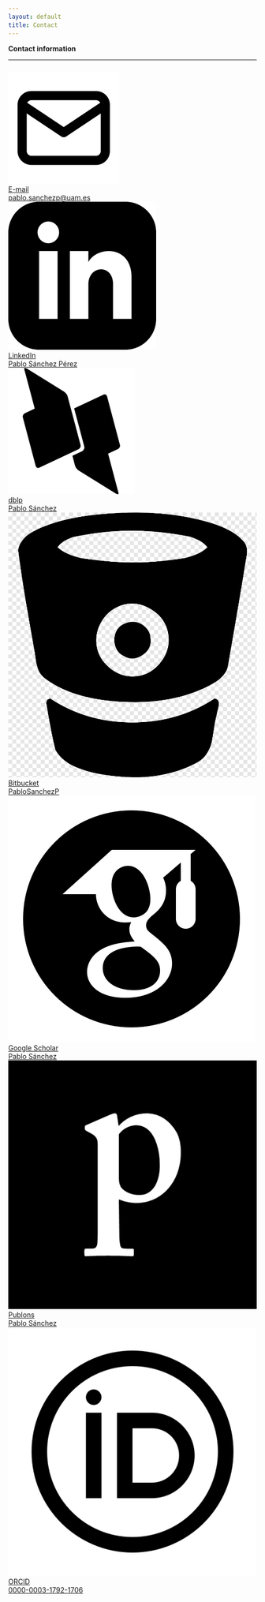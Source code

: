 ```yaml
---
layout: default
title: Contact
---
```


<div class="publications-div">
<div class="big-title" style="align: left;"><b><span>Con</span>tact information</b></div>
<hr class="solid">

<div class="contact-info">
<p>
</p>

<div style="margin-top:5%">
<div class="div-contact">
<a href="mailto:pablo.sanchezp@uam.es">
	<div class="mdc-card my-card">
		<div class="contact-card-left">
	 		<img src="/assets/img/mail.png" />
		</div>
		<div class="contact-card-right">
			<div class="card__title">E-mail</div>
			<div class="card__subhead">pablo.sanchezp@uam.es</div>
		</div>
	</div>
</a>
</div>

<div class="div-contact">
<a href="https://www.linkedin.com/in/pablosanchezperez/">
	<div class="mdc-card my-card">
		<div class="contact-card-left">
	 		<img src="/assets/img/linkedinBlack.png" />
		</div>
		<div class="contact-card-right">
			<div class="card__title">LinkedIn</div>
			<div class="card__subhead">Pablo Sánchez Pérez</div>
		</div>
	</div>
</a>
</div>


<div class="div-contact">
<a href="https://dblp.org/pid/35/2658-1.html">
	<div class="mdc-card my-card">
		<div class="contact-card-left">
	 		<img src="/assets/img/DBLP2Black.png" />
		</div>
		<div class="contact-card-right">
			<div class="card__title">dblp</div>
			<div class="card__subhead">Pablo Sánchez</div>
		</div>
	</div>
</a>
</div>

<div class="div-contact">
<a href="https://bitbucket.org/PabloSanchezP/">
	<div class="mdc-card my-card">
		<div class="contact-card-left">
	 		<img src="/assets/img/Bitbucket2Black.png" />
		</div>
		<div class="contact-card-right">
			<div class="card__title">Bitbucket</div>
			<div class="card__subhead">PabloSanchezP</div>
		</div>
	</div>
</a>
</div>

<div class="div-contact">
<a href="https://scholar.google.ca/citations?user=EKhKMYwAAAAJ&hl=es">
	<div class="mdc-card my-card">
		<div class="contact-card-left">
	 		<img src="/assets/img/scholarBlack.png" />
		</div>
		<div class="contact-card-right">
			<div class="card__title">Google Scholar</div>
			<div class="card__subhead">Pablo Sánchez</div>
		</div>
	</div>
</a>
</div>

<div class="div-contact">
<a href="https://publons.com/researcher/3121304/pablo-sanchez/">
	<div class="mdc-card my-card">
		<div class="contact-card-left">
	 		<img src="/assets/img/publons-BW.png" />
		</div>
		<div class="contact-card-right">
			<div class="card__title">Publons</div>
			<div class="card__subhead">Pablo Sánchez</div>
		</div>
	</div>
</a>
</div>

<div class="div-contact">
<a href="https://orcid.org/0000-0003-1792-1706">
	<div class="mdc-card my-card">
		<div class="contact-card-left">
	 		<img src="/assets/img/orcidBlack.png" />
		</div>
		<div class="contact-card-right">
			<div class="card__title">ORCID</div>
			<div class="card__subhead">0000-0003-1792-1706</div>
		</div>
	</div>
</a>
</div>
</div>

</div>
